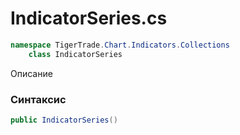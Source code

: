 
# IndicatorSeries.cs
```csharp
namespace TigerTrade.Chart.Indicators.Collections  
    class IndicatorSeries
```

Описание

### Синтаксис
```csharp
public IndicatorSeries()
```


                    
                    